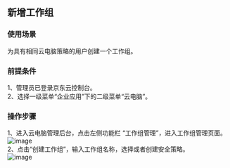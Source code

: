 ## 新增工作组
### 使用场景
为具有相同云电脑策略的用户创建一个工作组。<br>
### 前提条件
1、管理员已登录京东云控制台。<br>
2、选择一级菜单“企业应用”下的二级菜单“云电脑”。<br>
### 操作步骤
1、进入云电脑管理后台，点击左侧功能栏  “工作组管理”，进入工作组管理页面。<br>
![image](https://user-images.githubusercontent.com/103625856/170644819-aaa27e0b-3f35-4776-a8a2-960ad3bbb308.png)<br>
2、点击“创建工作组”，输入工作组名称，选择或者创建安全策略。<br>
![image](https://user-images.githubusercontent.com/103625856/170645194-7595f5cd-af52-4f62-833e-3144ac85b871.png)<br>
